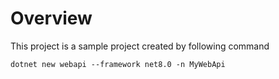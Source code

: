 
# Overview
This project is a sample project created by following command

```
dotnet new webapi --framework net8.0 -n MyWebApi
```